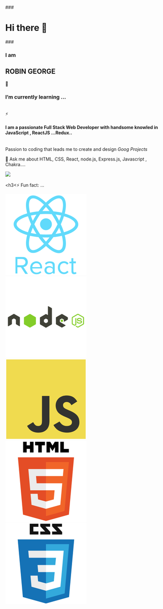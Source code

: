 ###<h1> Hi there 👋</h1>
###<h3> I am</h3><h2> ROBIN GEORGE</h2>

🌱  <h3>I’m currently learning  ...</h3><br>
⚡ <h4> I am a passionate Full Stack Web Developer with handsome knowled in JavaScript , ReactJS  ...Redux..</h4><br>
Passion to coding that leads me to create and design *Goog Projects*

💬 Ask me about HTML, CSS, React, node.js, Express.js, Javascript , Chakra....<br>


<img src="https://camo.githubusercontent.com/fa73289736064aba480d0708da37d7aa183a8c3e2bcc2f58c54285a3bbbeecc1/68747470733a2f2f7777772e61616c7068612e6e65742f77702d636f6e74656e742f75706c6f6164732f323032302f31322f66756c6c2d737461636b2d646576656c6f706d656e742e676966"/>


<h3<⚡ Fun fact: ... </h3>

<img src="https://raw.githubusercontent.com/devicons/devicon/master/icons/react/react-original-wordmark.svg" />
<img src="https://raw.githubusercontent.com/devicons/devicon/master/icons/nodejs/nodejs-original-wordmark.svg" />
<img src="https://raw.githubusercontent.com/devicons/devicon/master/icons/javascript/javascript-original.svg" />
<img src="https://raw.githubusercontent.com/devicons/devicon/master/icons/html5/html5-original-wordmark.svg" />
<img src="https://raw.githubusercontent.com/devicons/devicon/master/icons/css3/css3-original-wordmark.svg" />
<!--
**Robingeorge12/Robingeorge12** is a ✨ _special_ ✨ repository because its `README.md` (this file) appears on your GitHub profile.

Here are some ideas to get you started:

- 🔭 I’m currently working on ...
- 🌱 I’m currently learning ...
- 👯 I’m looking to collaborate on ...
- 🤔 I’m looking for help with ...
- 💬 Ask me about ...
- 📫 How to reach me: ...
- 😄 Pronouns: ...
- ⚡ Fun fact: ...
-->

